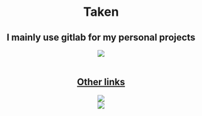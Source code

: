 # <center>Taken</center>

## <center>I mainly use gitlab for my personal projects</center>
<center><a href="" target= "blank"><img src="https://img.shields.io/gitlab/v/tag/TakenMC%2Ftakenmc?style=for-the-badge&logo=gitlab&label=TakenMC
"></center><br>

## <center>Other links</center>
<center><a href="https://sakurajima.moe/@taken" target="blank"><img src="https://img.shields.io/mastodon/follow/110719192441732476?domain=https%3A%2F%2Fsakurajima.moe&style=for-the-badge&logo=mastodon&label=Mastodon
"></a></center>
<center><a href="https://x.com/igntakie" target="blank"><img src="https://img.shields.io/twitter/url?url=https%3A%2F%2Ftwitter.com%2FignTakie&style=for-the-badge&logo=x&label=Account
"></a></center>
